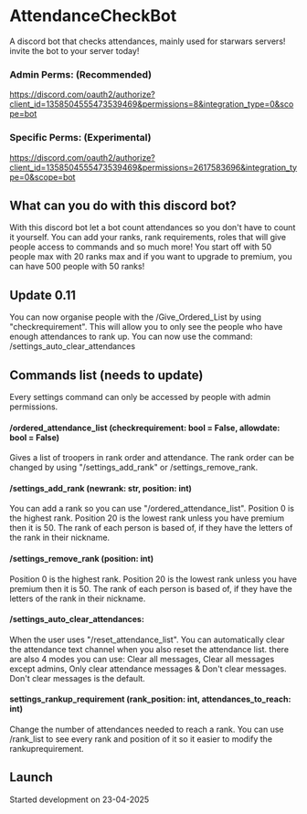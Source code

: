 # AttendanceCheckBot
A discord bot that checks attendances, mainly used for starwars servers!
invite the bot to your server today!

### Admin Perms: (Recommended)
https://discord.com/oauth2/authorize?client_id=1358504555473539469&permissions=8&integration_type=0&scope=bot
### Specific Perms: (Experimental)
https://discord.com/oauth2/authorize?client_id=1358504555473539469&permissions=2617583696&integration_type=0&scope=bot

## What can you do with this discord bot?
With this discord bot let a bot count attendances so you don't have to count it yourself.
You can add your ranks, rank requirements, roles that will give people access to commands and so much more!
You start off with 50 people max with 20 ranks max and if you want to upgrade to premium, you can have 500 people with 50 ranks!

## Update 0.11
You can now organise people with the /Give_Ordered_List by using "checkrequirement". This will allow you to only see the people who have enough attendances to rank up.
You can now use the command: /settings_auto_clear_attendances

## Commands list (needs to update)
Every settings command can only be accessed by people with admin permissions.

#### /ordered_attendance_list (checkrequirement: bool = False, allowdate: bool = False)
Gives a list of troopers in rank order and attendance. The rank order can be changed by using "/settings_add_rank" or /settings_remove_rank.

#### /settings_add_rank (newrank: str, position: int)
You can add a rank so you can use "/ordered_attendance_list". Position 0 is the highest rank. Position 20 is the lowest rank unless you have premium then it is 50. The rank of each person is based of, if they have the letters of the rank in their nickname.

#### /settings_remove_rank (position: int)
Position 0 is the highest rank. Position 20 is the lowest rank unless you have premium then it is 50. The rank of each person is based of, if they have the letters of the rank in their nickname.

#### /settings_auto_clear_attendances: 
When the user uses "/reset_attendance_list". You can automatically clear the attendance text channel when you also reset the attendance list. there are also 4 modes you can use: Clear all messages, Clear all messages except admins, Only clear attendance messages & Don't clear messages. Don't clear messages is the default.

#### settings_rankup_requirement (rank_position: int, attendances_to_reach: int)
Change the number of attendances needed to reach a rank. You can use /rank_list to see every rank and position of it so it easier to modify the rankuprequirement.


## Launch
Started development on 23-04-2025

